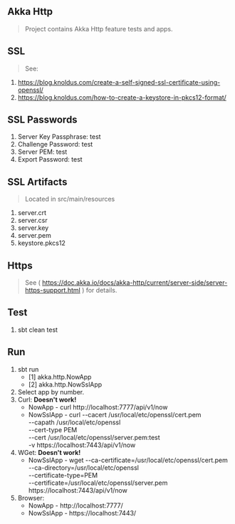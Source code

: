 Akka Http
---------
>Project contains Akka Http feature tests and apps.

SSL
---
>See:
1. https://blog.knoldus.com/create-a-self-signed-ssl-certificate-using-openssl/
2. https://blog.knoldus.com/how-to-create-a-keystore-in-pkcs12-format/

SSL Passwords
-------------
1. Server Key Passphrase: test
2. Challenge Password: test
3. Server PEM: test
4. Export Password: test

SSL Artifacts
-------------
>Located in src/main/resources
1. server.crt
2. server.csr
3. server.key
4. server.pem
5. keystore.pkcs12

Https
-----
>See ( https://doc.akka.io/docs/akka-http/current/server-side/server-https-support.html ) for details.
       
Test
----
1. sbt clean test

Run
---
1. sbt run
   * [1] akka.http.NowApp
   * [2] akka.http.NowSslApp
2. Select app by number.
3. Curl: **Doesn't work!**
   * NowApp    - curl http://localhost:7777/api/v1/now
   * NowSslApp - curl --cacert /usr/local/etc/openssl/cert.pem \
                      --capath /usr/local/etc/openssl \
                      --cert-type PEM \
                      --cert /usr/local/etc/openssl/server.pem:test \
                      -v https://localhost:7443/api/v1/now
4. WGet: **Doesn't work!**                      
   * NowSslApp - wget --ca-certificate=/usr/local/etc/openssl/cert.pem \
                      --ca-directory=/usr/local/etc/openssl \
                      --certificate-type=PEM \
                      --certificate=/usr/local/etc/openssl/server.pem \
                      https://localhost:7443/api/v1/now
4. Browser:
   * NowApp    - http://localhost:7777/
   * NowSslApp - https://localhost:7443/